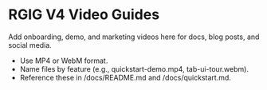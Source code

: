# RGIG V4 Video Guides

Add onboarding, demo, and marketing videos here for docs, blog posts, and social media.

- Use MP4 or WebM format.
- Name files by feature (e.g., quickstart-demo.mp4, tab-ui-tour.webm).
- Reference these in /docs/README.md and /docs/quickstart.md. 